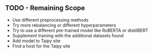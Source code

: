 ## TODO - Remaining Scope
* Use different preprocessing methods 
* Try more rebalancing or different hyperparameters 
* Try to use a different pre-trained model like RoBERTA or distilBERT 
* Supplement training with the additional datasets found 
* Add model to Taipy site 
* Find a host for the Taipy site 